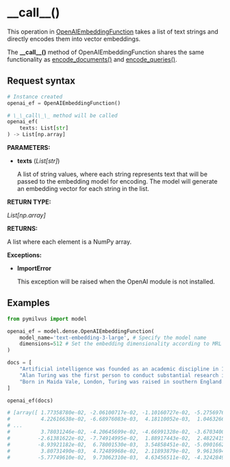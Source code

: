 # \_\_call\_\_()

This operation in [OpenAIEmbeddingFunction](OpenAIEmbeddingFunction.md) takes a list of text strings and directly encodes them into vector embeddings.

The **\_\_call\_\_()** method of OpenAIEmbeddingFunction shares the same functionality as [encode_documents()](encode_documents.md) and [encode_queries()](encode_queries.md).

## Request syntax

```python
# Instance created
openai_ef = OpenAIEmbeddingFunction()

# \_\_call\_\_ method will be called
openai_ef(
    texts: List[str]
) -> List[np.array]
```

**PARAMETERS:**

- **texts** (*List[str]*)

    A list of string values, where each string represents text that will be passed to the embedding model for encoding. The model will generate an embedding vector for each string in the list.

**RETURN TYPE:**

*List[np.array]*

**RETURNS:**

A list where each element is a NumPy array.

**Exceptions:**

- **ImportError**

    This exception will be raised when the OpenAI module is not installed.

## Examples

```python
from pymilvus import model

openai_ef = model.dense.OpenAIEmbeddingFunction(
    model_name='text-embedding-3-large', # Specify the model name
    dimensions=512 # Set the embedding dimensionality according to MRL feature.
)

docs = [
    "Artificial intelligence was founded as an academic discipline in 1956.",
    "Alan Turing was the first person to conduct substantial research in AI.",
    "Born in Maida Vale, London, Turing was raised in southern England.",
]

openai_ef(docs)

# [array([ 1.77358780e-02, -2.06100717e-02, -1.10160727e-02, -5.27569763e-02,
#          4.22616638e-02, -6.68976083e-03,  4.18110052e-03,  1.04632668e-01,
# ...
#          3.78031246e-02, -4.20645699e-02, -4.66991328e-02, -3.67034003e-02,
#         -2.61381622e-02, -7.74914995e-02,  1.88917443e-02,  2.48224158e-02,
#         -8.93921182e-02,  6.78001530e-03,  3.54858451e-02, -5.09016626e-02,
#          3.80731490e-03,  4.72489968e-02,  2.11893879e-02,  9.96136945e-03,
#         -5.77749610e-02,  9.73062310e-03,  4.63456511e-02, -4.32428494e-02])]
```
